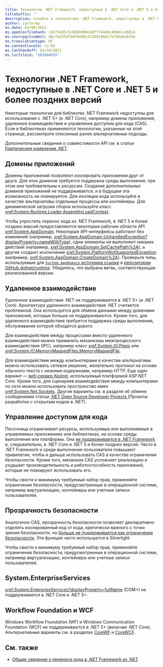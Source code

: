 ```yaml
---
title: Технологии .NET Framework, недоступные в .NET Core и .NET 5 и более поздних версий
titleSuffix: ''
description: Узнайте о технологиях .NET Framework, недоступных в .NET Core и .NET 5.0 и более поздних версий.
author: cartermp
ms.date: 03/08/2021
ms.openlocfilehash: cd273e95c5c889b900cb8ff744e8c49bb1ce69c4
ms.sourcegitcommit: 46cfed35d79d70e08c313b9c664c7e76babab39e
ms.translationtype: HT
ms.contentlocale: ru-RU
ms.lasthandoff: 03/10/2021
ms.locfileid: "102604935"
---
```

# <a name="net-framework-technologies-unavailable-on-net-core-and-net-5"></a>Технологии .NET Framework, недоступные в .NET Core и .NET 5 и более поздних версий

Некоторые технологии для библиотек .NET Framework недоступны для использования с .NET 5+ (и .NET Core), например домены приложений, удаленное взаимодействие и управление доступом для кода (CAS). Если в библиотеках применяются технологии, указанные на этой странице, рассмотрите описанные ранее альтернативные подходы.

Дополнительные сведения о совместимости API см. в статье [Критические изменения .NET](../compatibility/breaking-changes.md).

## <a name="application-domains"></a>Домены приложений

Домены приложений позволяют изолировать приложения друг от друга. Для этих доменов требуется поддержка среды выполнения, при этом они требовательны к ресурсам. Создание дополнительных доменов приложений не поддерживается, и в будущем эта возможность не планируется. Для изоляции кода используйте в качестве альтернативы отдельные процессы или контейнеры. Для динамической загрузки сборок используйте класс <xref:System.Runtime.Loader.AssemblyLoadContext>.

Чтобы упростить перенос кода из .NET Framework, в .NET 5 и более поздних версий предоставляются некоторые рабочие области API <xref:System.AppDomain>. Некоторые API-интерфейсы работают без изменений (например, <xref:System.AppDomain.UnhandledException?displayProperty=nameWithType>), одни элементы не выполняют никаких действий (например, <xref:System.AppDomain.SetCachePath%2A>), а другие создают исключение <xref:System.PlatformNotSupportedException> (например, <xref:System.AppDomain.CreateDomain%2A>). Проверьте типы, используемые для [`System.AppDomain` источника ссылки](https://github.com/dotnet/runtime/blob/master/src/libraries/System.Private.CoreLib/src/System/AppDomain.cs) в [репозитории GitHub dotnet/runtime](https://github.com/dotnet/runtime). Убедитесь, что выбрана ветвь, соответствующая реализованной версии.

## <a name="remoting"></a>Удаленное взаимодействие

Удаленное взаимодействие .NET не поддерживается в .NET 5+ (и .NET Core). Архитектура удаленного взаимодействия .NET считается проблемной. Она используется для обмена данными между доменами приложений, которые больше не поддерживаются. Кроме того, для удаленного взаимодействия требуется поддержка среды выполнения, обслуживание которой обходится дорого.

Для взаимодействия между процессами вместо удаленного взаимодействия можно применять механизмы межпроцессного взаимодействия (IPC), например класс <xref:System.IO.Pipes> или <xref:System.IO.MemoryMappedFiles.MemoryMappedFile>.

Для взаимодействия между компьютерами в качестве альтернативы можно использовать сетевое решение, желательно протокол на основе обычного текста с низкими издержками, например HTTP. Еще один вариант — [веб-сервер Kestrel](/aspnet/core/fundamentals/servers/kestrel), используемый платформой ASP.NET Core. Кроме того, для сценариев взаимодействия между компьютерами по сети можно использовать пространство имен <xref:System.Net.Sockets>. Другие варианты см. в разделе об обмене сообщениями статьи [.NET Open Source Developer Projects ](https://github.com/Microsoft/dotnet/blob/master/dotnet-developer-projects.md#messaging) (Проекты разработки с открытым кодом в .NET).

## <a name="code-access-security-cas"></a>Управление доступом для кода

Песочница ограничивает ресурсы, используемые или выполняемые в управляемых приложениях или библиотеках, на основе среды выполнения или платформы. Она [не поддерживается в .NET Framework](../../framework/misc/code-access-security.md) и, следовательно, в .NET Core и .NET 5 и более поздних версий. Часто в .NET Framework и среде выполнения пользователи повышают привилегии, чтобы и дальше использовать CAS в качестве ограничения безопасности. Кроме того, механизм CAS усложняет реализацию и ухудшает производительность и работоспособность приложений, которые не планируют использовать его.

Чтобы свести к минимуму требуемый набор прав, применяйте ограничения безопасности, предусмотренные в операционной системе, например виртуализацию, контейнеры или учетные записи пользователей.

## <a name="security-transparency"></a>Прозрачность безопасности

Аналогично CAS, прозрачность безопасности позволяет декларативно отделить изолированный код от кода, критически важного с точки зрения безопасности, но [больше не поддерживается как ограничение безопасности](../../framework/misc/security-transparent-code.md). Эта функция часто используется в Silverlight.

Чтобы свести к минимуму требуемый набор прав, применяйте ограничения безопасности, предусмотренные в операционной системе, например виртуализацию, контейнеры или учетные записи пользователей.

## <a name="systementerpriseservices"></a>System.EnterpriseServices

<xref:System.EnterpriseServices?displayProperty=fullName> (COM+) не поддерживается в .NET Core и .NET 5+.

## <a name="workflow-foundation-and-wcf"></a>Workflow Foundation и WCF

Windows Workflow Foundation (WF) и Windows Communication Foundation (WCF) не поддерживаются в .NET 5+ (включая .NET Core). Альтернативные варианты см. в разделах [CoreWF](https://github.com/UiPath/corewf) и [CoreWCF](https://github.com/CoreWCF/CoreWCF).

## <a name="see-also"></a>См. также

- [Общие сведения о переносе кода в .NET Framework из .NET](index.md)
